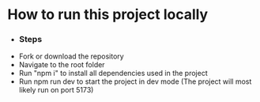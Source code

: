 # How to run this project locally

- ### Steps
 * Fork or download the repository
 * Navigate to the root folder
 * Run  "npm i" to install all dependencies used in the project
 * Run npm run dev to start the project in dev mode (The project will most likely run on port 5173)
